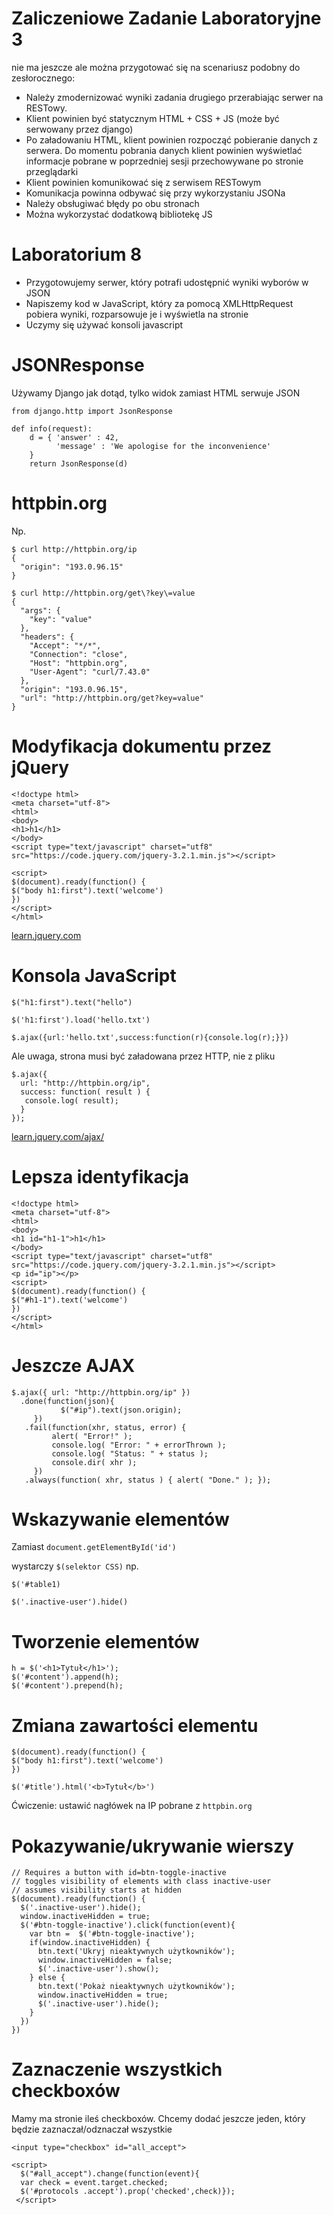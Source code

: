 # Zaliczeniowe Zadanie Laboratoryjne 3

nie ma jeszcze ale można przygotować się na scenariusz podobny do zesłorocznego:

* Należy zmodernizować wyniki zadania drugiego przerabiając serwer na RESTowy.
* Klient powinien być statycznym HTML + CSS + JS (może być serwowany przez django)
* Po załadowaniu HTML, klient powinien rozpocząć pobieranie danych z serwera. Do momentu pobrania danych klient powinien wyświetlać informacje pobrane w poprzedniej sesji przechowywane po stronie przeglądarki
* Klient powinien komunikować się z serwisem RESTowym
* Komunikacja powinna odbywać się przy wykorzystaniu JSONa
* Należy obsługiwać błędy po obu stronach
* Można wykorzystać dodatkową bibliotekę JS



# Laboratorium 8

* Przygotowujemy serwer, który potrafi udostępnić wyniki wyborów w JSON
* Napiszemy kod w JavaScript, który za pomocą XMLHttpRequest pobiera wyniki, rozparsowuje je i wyświetla na stronie
* Uczymy się używać konsoli javascript

# JSONResponse

Używamy Django jak dotąd, tylko widok zamiast HTML serwuje JSON


```
from django.http import JsonResponse

def info(request):
    d = { 'answer' : 42,
      	  'message' : 'We apologise for the inconvenience'
	}
    return JsonResponse(d)
```

# httpbin.org

Np.

```
$ curl http://httpbin.org/ip
{
  "origin": "193.0.96.15"
}
```

```
$ curl http://httpbin.org/get\?key\=value 
{
  "args": {
    "key": "value"
  }, 
  "headers": {
    "Accept": "*/*", 
    "Connection": "close", 
    "Host": "httpbin.org", 
    "User-Agent": "curl/7.43.0"
  }, 
  "origin": "193.0.96.15", 
  "url": "http://httpbin.org/get?key=value"
}

```

# Modyfikacja dokumentu przez jQuery

```
<!doctype html>
<meta charset="utf-8">
<html>
<body>
<h1>h1</h1>
</body>
<script type="text/javascript" charset="utf8" src="https://code.jquery.com/jquery-3.2.1.min.js"></script>

<script>
$(document).ready(function() {
$("body h1:first").text('welcome')
})
</script>
</html>
``` 

[learn.jquery.com](https://learn.jquery.com/)


# Konsola JavaScript

```
$("h1:first").text("hello")
```

```
$('h1:first').load('hello.txt')
```

```
$.ajax({url:'hello.txt',success:function(r){console.log(r);}})
```

Ale uwaga, strona musi być załadowana przez HTTP, nie z pliku

```
$.ajax({
  url: "http://httpbin.org/ip",
  success: function( result ) {
   console.log( result);
  }
});
```

[learn.jquery.com/ajax/](https://learn.jquery.com/ajax/)

# Lepsza identyfikacja

```
<!doctype html>
<meta charset="utf-8">
<html>
<body>
<h1 id="h1-1">h1</h1>
</body>
<script type="text/javascript" charset="utf8" src="https://code.jquery.com/jquery-3.2.1.min.js"></script>
<p id="ip"></p>
<script>
$(document).ready(function() {
$("#h1-1").text('welcome')
})
</script>
</html>
```

# Jeszcze AJAX
```
$.ajax({ url: "http://httpbin.org/ip" })
  .done(function(json){ 
           $("#ip").text(json.origin);
	 })
   .fail(function(xhr, status, error) {
	     alert( "Error!" );
	     console.log( "Error: " + errorThrown );
	     console.log( "Status: " + status );
	     console.dir( xhr );
  	 })
   .always(function( xhr, status ) { alert( "Done." ); });
```

# Wskazywanie elementów

Zamiast `document.getElementById('id')`

wystarczy `$(selektor CSS)` np.

```
$('#table1)

$('.inactive-user').hide()
```

# Tworzenie elementów

```
h = $('<h1>Tytuł</h1>');
$('#content').append(h);
$('#content').prepend(h);
```

# Zmiana zawartości elementu

```
$(document).ready(function() {
$("body h1:first").text('welcome')
})
```


```
$('#title').html('<b>Tytuł</b>')
```

Ćwiczenie: ustawić nagłówek na IP pobrane z `httpbin.org`

# Pokazywanie/ukrywanie wierszy

```
// Requires a button with id=btn-toggle-inactive
// toggles visibility of elements with class inactive-user
// assumes visibility starts at hidden
$(document).ready(function() {
  $('.inactive-user').hide();
  window.inactiveHidden = true;
  $('#btn-toggle-inactive').click(function(event){
    var btn =  $('#btn-toggle-inactive');
    if(window.inactiveHidden) {
      btn.text('Ukryj nieaktywnych użytkowników');
      window.inactiveHidden = false;
      $('.inactive-user').show();
    } else {
      btn.text('Pokaż nieaktywnych użytkowników');
      window.inactiveHidden = true;
      $('.inactive-user').hide();
    }
  })
})
```

# Zaznaczenie wszystkich checkboxów

Mamy ma stronie ileś checkboxów. Chcemy dodać jeszcze jeden, który
będzie zaznaczał/odznaczał wszystkie

```
<input type="checkbox" id="all_accept">

<script>    
  $("#all_accept").change(function(event){
  var check = event.target.checked;
  $('#protocols .accept').prop('checked',check)});
 </script>
```
